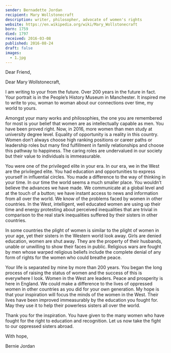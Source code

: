 ```yaml
---
sender: Bernadette Jordan
recipient: Mary Wollstonecraft
description: writer, philosopher, advocate of women's rights
website: https://en.wikipedia.org/wiki/Mary_Wollstonecraft
born: 1759
died: 1797
received: 2016-03-08
published: 2016-08-24
draft: false
images:
  - 1.jpg
---
```

Dear Friend,

Dear Mary Wollstonecraft,

I am writing to your from the future. Over 200 years in the future in fact. Your portrait is in the People’s History Museum in Manchester. It inspired me to write to you, woman to woman about our connections over time, my world to yours.

Amongst your many works and philosophies, the one you are remembered for most is your belief that women are as intellectually capable as men. You have been proved right. Now, in 2016, more women than men study at university degree level. Equality of opportunity is a reality in this country. Women don’t always choose high ranking positions or career paths or leadership roles but many find fulfillment in family relationships and choose this pathway to happiness. The caring roles are undervalued in our society but their value to individuals is immeasurable.

You were one of the privileged elite in your era. In our era, we in the West are the privileged elite. You had education and opportunities to express yourself in influential circles. You made a difference to the way of thinking in your time. In our time the world seems a much smaller place. You wouldn’t believe the advances we have made. We communicate at a global level and at the touch of a button; we have instant access to news and information from all over the world. We know of the problems faced by women in other countries. In the West, intelligent, well educated women are using up their time and energy protesting about perceived inequalities that are trivial in comparison to the real stark inequalities suffered by their sisters in other countries.

In some countries the plight of women is similar to the plight of women in your age, yet their sisters in the Western world look away. Girls are denied education, women are shut away. They are the property of their husbands, unable or unwilling to show their faces in public. Religious wars are fought by men whose warped religious beliefs include the complete denial of any form of rights for the women who could breathe peace.

Your life is separated by mine by more than 200 years. You began the long process of raising the status of women and the success of this is everywhere I look. Women in the West are leaders. Peace and prosperity is here in England. We could make a difference to the lives of oppressed women in other countries as you did for your own generation.  My hope is that your inspiration will focus the minds of the women in the West. Their lives have been improved immeasurably by the education you fought for. May they use it to help their powerless sisters all over the world.

Thank you for the inspiration. You have given to the many women who have fought for the right to education and recognition. Let us now take the fight to our oppressed sisters abroad.

With hope,

Bernie Jordan

